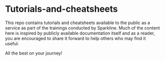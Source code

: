 # Tutorials-and-cheatsheets

This repo contains tutorials and cheatsheets available to the public as a service as part of the trainings conducted by Sparkline. Much of the content here is inspired by publicly available documentation itself and as a reader, you are encouraged to share it forward to help others who may find it useful.

All the best on your journey!

